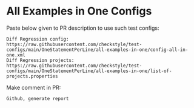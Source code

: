 # All Examples in One Configs
Paste below given to PR description to use such test configs:
```
Diff Regression config: https://raw.githubusercontent.com/checkstyle/test-configs/main/OneStatementPerLine/all-examples-in-one/config-all-in-one.xml
Diff Regression projects: https://raw.githubusercontent.com/checkstyle/test-configs/main/OneStatementPerLine/all-examples-in-one/list-of-projects.properties
```
Make comment in PR:
```
Github, generate report
```
